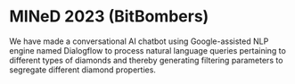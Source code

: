 # MINeD 2023 (BitBombers)
We have made a conversational AI chatbot using Google-assisted NLP engine named Dialogflow to process natural language queries pertaining to different types of diamonds and thereby generating filtering parameters to segregate different diamond properties.
